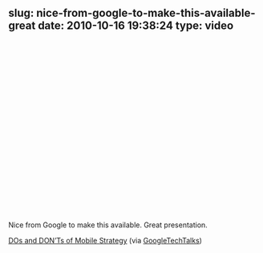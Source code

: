 slug: nice-from-google-to-make-this-available-great
date: 2010-10-16 19:38:24
type: video
---

<object width="425" height="344"><param name="movie" value="http://www.youtube.com/v/hpwiU5Kigic?fs=1"></param><param name="allowFullScreen" value="true"></param><param name="allowscriptaccess" value="always"></param><embed src="http://www.youtube.com/v/hpwiU5Kigic?fs=1" type="application/x-shockwave-flash" width="425" height="344" allowscriptaccess="always" allowfullscreen="true"></embed></object>

Nice from Google to make this available. Great presentation.

 [DOs and DON’Ts of Mobile Strategy](http://www.youtube.com/watch?v=hpwiU5Kigic) (via [GoogleTechTalks](http://youtube.com/user/GoogleTechTalks))
